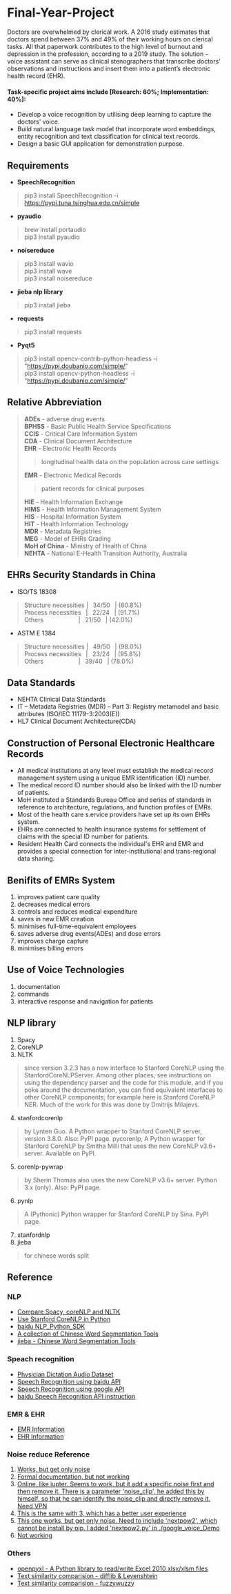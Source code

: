 # Final-Year-Project
Doctors are overwhelmed by clerical work. A 2016 study estimates that doctors spend between 37% and 49% of their working hours on clerical tasks. All that paperwork contributes to the high level of burnout and depression in the profession, according to a 2019 study. The solution – voice assistant can serve as clinical stenographers that transcribe doctors’ observations and instructions and insert them into a patient’s electronic health record (EHR).

#### Task-specific project aims include [Research: 60%; Implementation: 40%]:
*  Develop a voice recognition by utilising deep learning to capture the doctors’ voice.  
* Build natural language task model that incorporate word embeddings, entity recognition and text classification for clinical text records.  
* Design a basic GUI application for demonstration purpose.  

## Requirements
* **SpeechRecognition**  
> pip3 install SpeechRecognition -i https://pypi.tuna.tsinghua.edu.cn/simple  
* **pyaudio**  
> brew install portaudio  
> pip3 install pyaudio  
* **noisereduce**
> pip3 install wavio  
> pip3 install wave  
> pip3 install noisereduce  
* **jieba nlp library**
> pip3 install jieba  
* **requests**
> pip3 install requests  
* **Pyqt5**
> pip3 install opencv-contrib-python-headless -i "https://pypi.doubanio.com/simple/"  
> pip3 install opencv-python-headless -i "https://pypi.doubanio.com/simple/"

## Relative Abbreviation
> **ADEs** - adverse drug events  
> **BPHSS** - Basic Public Health Service Specifications  
> **CCIS** - Critical Care Information System  
> **CDA** - Clinical Document Architecture  
> **EHR** - Electronic Health Records  
>> longitudinal health data on the population across care settings
>  
> **EMR** - Electronic Medical Records  
>> patient records for clinical purposes
>  
> **HIE** - Health Information Exchange  
> **HIMS** - Health Information Management System  
> **HIS** - Hospital Information System  
> **HIT** - Health Information Technology  
> **MDR** - Metadata Registries  
> **MEG** - Model of EHRs Grading  
> **MoH of China** - Ministry of Health of China  
> **NEHTA** - National E-Health Transition Authority, Australia  

## EHRs Security Standards in China
* ISO/TS 18308
> Structure necessities |&ensp; 34/50 &ensp;| (60.8%)  
> Process necessities &ensp;|&ensp; 22/24 &ensp;| (91.7%)  
> Others &ensp;&ensp;&ensp;&ensp;&ensp;&ensp;&ensp;&ensp;&ensp;&ensp;&ensp;|&ensp;  21/50 &ensp;| (42.0%)  
* ASTM E 1384
> Structure necessities |&ensp; 49/50 &ensp;| (98.0%)  
> Process necessities &ensp;|&ensp; 23/24 &ensp;| (95.8%)  
> Others &ensp;&ensp;&ensp;&ensp;&ensp;&ensp;&ensp;&ensp;&ensp;&ensp;&ensp;|&ensp;  39/40 &ensp;| (78.0%)  

## Data Standards
* NEHTA Clinical Data Standards  
* IT – Metadata Registries (MDR) – Part 3: Registry metamodel and basic attributes (ISO/IEC 11179-3:2003(E))  
* HL7 Clinical Document Architecture(CDA)  

## Construction of Personal Electronic Healthcare Records
* All medical institutions at any level must establish the medical record management system using a unique EMR identification (ID) number.  
* The medical record ID number should also be linked with the ID number of patients.  
* MoH instituted a Standards Bureau Office and series of standards in reference to architecture, regulations, and function profiles of EMRs.  
* Most of the health care s.ervice providers have set up its own EHRs system.  
* EHRs are connected to health insurance systems for settlement of claims with the special ID number for patients.  
* Resident Health Card connects the individual's EHR and EMR and provides a special connection for inter-institutional and trans-regional data sharing.  

## Benifits of EMRs System
1. improves patient care quality  
2. decreases medical errors  
3. controls and reduces medical expenditure   
4. saves in new EMR creation  
5. minimises full-time-equivalent employees  
6. saves adverse drug events(ADEs) and dose errors  
7. improves charge capture  
8. minimises billing errors  

## Use of Voice Technologies
1. documentation
2. commands
3. interactive response and navigation for patients

## NLP library
1. Spacy
2. CoreNLP
3. NLTK
> since version 3.2.3 has a new interface to Stanford CoreNLP using the StanfordCoreNLPServer. Among other places, see instructions on using the dependency parser and the code for this module, and if you poke around the documentation, you can find equivalent interfaces to other CoreNLP components; for example here is Stanford CoreNLP NER. Much of the work for this was done by Dmitrijs Milajevs.
4. stanfordcorenlp 
> by Lynten Guo. A Python wrapper to Stanford CoreNLP server, version 3.8.0. Also: PyPI page.
pycorenlp, A Python wrapper for Stanford CoreNLP by Smitha Milli that uses the new CoreNLP v3.6+ server. Available on PyPI.
5. corenlp-pywrap 
> by Sherin Thomas also uses the new CoreNLP v3.6+ server. Python 3.x (only). Also: PyPI page.
6. pynlp
> A (Pythonic) Python wrapper for Stanford CoreNLP by Sina. PyPI page.
7. stanfordnlp
8. jieba
> for chinese words split

## Reference
### NLP  
* [Compare Spacy, coreNLP and NLTK](https://blog.csdn.net/weixin_33278772/article/details/89135777)  
* [Use Stanford CoreNLP in Python](https://blog.csdn.net/qq_35203425/article/details/80451243)  
* [baidu NLP_Python_SDK](http://ai.baidu.com/ai-doc/NLP/tk6z52b9z)  
* [A collection of Chinese Word Segmentation Tools](https://blog.csdn.net/qq_33431368/article/details/92473779)
* [jieba - Chinese Word Segmentation Tools](https://github.com/fxsjy/jieba)

### Speach recognition  
* [Physician Dictation Audio Dataset](https://www.ezdi.com/open-datasets/)
* [Speech Recognition using baidu API](https://blog.csdn.net/weixin_40796925/article/details/98041155)  
* [Speech Recognition using google API](https://blog.csdn.net/dQCFKyQDXYm3F8rB0/article/details/79832700?utm_source=blogxgwz7)  
* [baidu Speech Recognition API instruction](https://ai.baidu.com/ai-doc/SPEECH/1k4o0bmc7)  

### EMR & EHR
* [EMR Information](https://baike.baidu.com/item/电子病历系统/8441290?fr=aladdin)
* [EHR Information](https://wenku.baidu.com/view/348d5a18a300a6c30c229fec.html)

### Noise reduce Reference
1. [Works, but get only noise](https://github.com/GedasFX/Audio-Noise-Reduction/blob/master/main.py)
2. [Formal documentation, but not working](https://pypi.org/project/noisereduce/)
3. [Online, like jupter. Seems to work, but it add a specific noise first and then remove it. There is a parameter 'noise_clip', he added this by himself, so that he can identify the noise_clip and directly remove it. Need VPN](https://colab.research.google.com/github/timsainb/noisereduce/blob/master/notebooks/1.0-test-noise-reduction.ipynb#scrollTo=GOxI8LTDBRNR)
4. [This is the same with 3, which has a better user experience](https://timsainburg.com/noise-reduction-python.html#:~:text=%20Noise%20reduction%20in%20python%20using%20¶%20,prototypical%20noise%20of%20the%20audio%20clip%20More%20)
5. [This one works, but get only noise. Need to include 'nextpow2', which cannot be install by pip. I added 'nextpow2.py' in ./google_voice_Demo](https://blog.csdn.net/iTaacy/article/details/60141849)
6. [Not working](https://blog.csdn.net/a1040193597/article/details/99598173?utm_medium=distribute.pc_relevant.none-task-blog-BlogCommendFromMachineLearnPai2-1.channel_param&depth_1-utm_source=distribute.pc_relevant.none-task-blog-BlogCommendFromMachineLearnPai2-1.channel_param)

### Others
* [openpyxl - A Python library to read/write Excel 2010 xlsx/xlsm files](https://openpyxl.readthedocs.io/en/stable/)
* [Text similarity comparision - difflib & Levenshtein](https://blog.csdn.net/github_37443078/article/details/86552838)  
* [Text similarity comparision - fuzzywuzzy](https://blog.csdn.net/wumian0123/article/details/81435680)